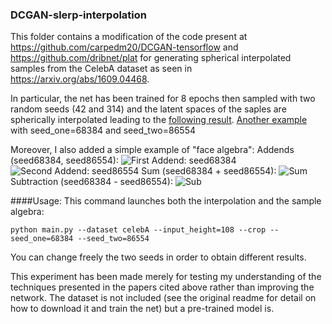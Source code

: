 ### DCGAN-slerp-interpolation
This folder contains a modification of the code present at https://github.com/carpedm20/DCGAN-tensorflow
and https://github.com/dribnet/plat for generating spherical interpolated samples from the CelebA dataset as seen in https://arxiv.org/abs/1609.04468.

In particular, the net has been trained for 8 epochs then sampled with two random seeds (42 and 314) and the latent spaces of the saples are
spherically interpolated leading to the [following result](https://drive.google.com/open?id=0B9y_HgFPj7_ra19ONnQ1VmFwN3c).
[Another example](https://drive.google.com/open?id=0B9y_HgFPj7_rUlNydC1xRjZCMW8) with seed_one=68384 and seed_two=86554

Moreover, I also added a simple example of "face algebra":
Addends (seed68384, seed86554):
![First Addend: seed68384](https://github.com/edoardogiacomello/DoomPCGML/blob/master/GAN-Tests/DCGAN-slerp-interpolation/samples/seed:68384.png?raw=true)
![Second Addend: seed86554](https://github.com/edoardogiacomello/DoomPCGML/blob/master/GAN-Tests/DCGAN-slerp-interpolation/samples/seed:86554.png?raw=true)
Sum (seed68384 + seed86554):
![Sum](https://github.com/edoardogiacomello/DoomPCGML/blob/master/GAN-Tests/DCGAN-slerp-interpolation/samples/seed:68384%2Bseed:86554.png?raw=true)
Subtraction (seed68384 - seed86554):
![Sub](https://github.com/edoardogiacomello/DoomPCGML/blob/master/GAN-Tests/DCGAN-slerp-interpolation/samples/seed:68384-seed:86554.png?raw=true)

####Usage:
This command launches both the interpolation and the sample algebra:
```
python main.py --dataset celebA --input_height=108 --crop --seed_one=68384 --seed_two=86554
```
You can change freely the two seeds in order to obtain different results.

This experiment has been made merely for testing my understanding of the techniques presented in the papers cited above rather than improving the network.
The dataset is not included (see the original readme for detail on how to download it and train the net) but a pre-trained model is.


